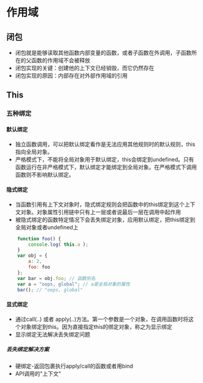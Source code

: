 # 作用域

## 闭包

* 闭包就是能够读取其他函数内部变量的函数，或者子函数在外调用，子函数所在的父函数的作用域不会被释放
* 闭包实现的关键：创建他的上下文已经销毁，而它仍然存在
* 闭包实现的原因：内部存在对外部作用域的引用

## This

### 五种绑定

#### 默认绑定

* 独立函数调用，可以把默认绑定看作是无法应用其他规则时的默认规则，this指向全局对象。
* 严格模式下，不能将全局对象用于默认绑定，this会绑定到undefined。只有函数运行在非严格模式下，默认绑定才能绑定到全局对象。在严格模式下调用函数则不影响默认绑定。

#### 隐式绑定

* 当函数引用有上下文对象时，隐式绑定规则会把函数中的this绑定到这个上下文对象。对象属性引用链中只有上一层或者说最后一层在调用中起作用
* 被隐式绑定的函数特定情况下会丢失绑定对象，应用默认绑定，把this绑定到全局对象或者undefined上

```javascript
    function foo() {
        console.log( this.a );
    }
    var obj = {
        a: 2,
        foo: foo
    };
    var bar = obj.foo; // 函数别名
    var a = "oops, global"; // a是全局对象的属性
    bar(); // "oops, global"
```

#### 显式绑定

* 通过call(..) 或者 apply(..)方法。第一个参数是一个对象，在调用函数时将这个对象绑定到this。因为直接指定this的绑定对象，称之为显示绑定
* 显示绑定无法解决丢失绑定问题

##### 丢失绑定解决方案

* 硬绑定-返回包裹执行apply/call的函数或者用bind
* API调用的"上下文"
